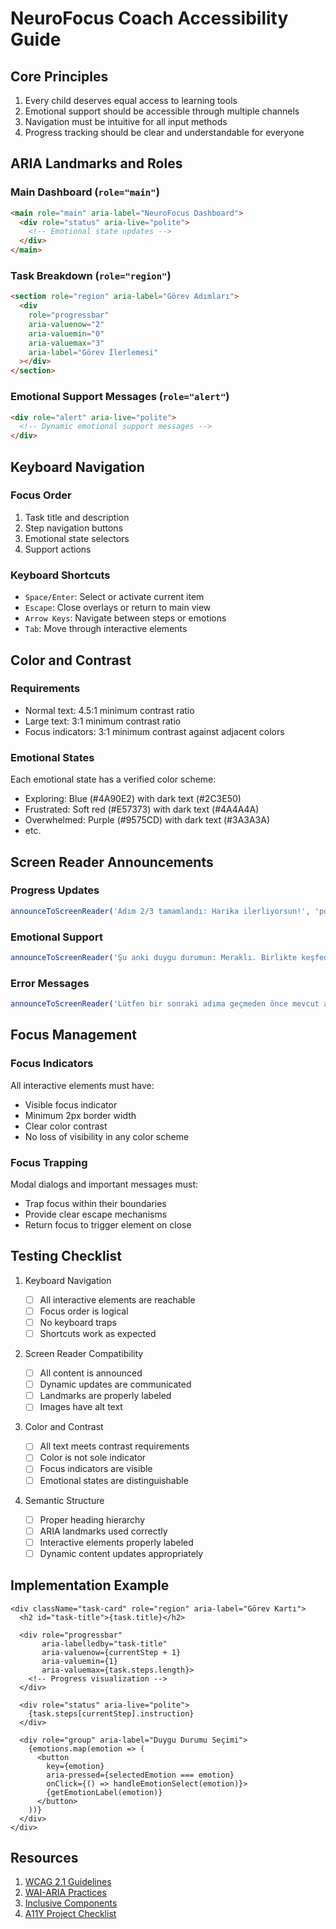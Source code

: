 # NeuroFocus Coach Accessibility Guide

## Core Principles

1. Every child deserves equal access to learning tools
2. Emotional support should be accessible through multiple channels
3. Navigation must be intuitive for all input methods
4. Progress tracking should be clear and understandable for everyone

## ARIA Landmarks and Roles

### Main Dashboard (`role="main"`)

```html
<main role="main" aria-label="NeuroFocus Dashboard">
  <div role="status" aria-live="polite">
    <!-- Emotional state updates -->
  </div>
</main>
```

### Task Breakdown (`role="region"`)

```html
<section role="region" aria-label="Görev Adımları">
  <div
    role="progressbar"
    aria-valuenow="2"
    aria-valuemin="0"
    aria-valuemax="3"
    aria-label="Görev İlerlemesi"
  ></div>
</section>
```

### Emotional Support Messages (`role="alert"`)

```html
<div role="alert" aria-live="polite">
  <!-- Dynamic emotional support messages -->
</div>
```

## Keyboard Navigation

### Focus Order

1. Task title and description
2. Step navigation buttons
3. Emotional state selectors
4. Support actions

### Keyboard Shortcuts

- `Space/Enter`: Select or activate current item
- `Escape`: Close overlays or return to main view
- `Arrow Keys`: Navigate between steps or emotions
- `Tab`: Move through interactive elements

## Color and Contrast

### Requirements

- Normal text: 4.5:1 minimum contrast ratio
- Large text: 3:1 minimum contrast ratio
- Focus indicators: 3:1 minimum contrast against adjacent colors

### Emotional States

Each emotional state has a verified color scheme:

- Exploring: Blue (#4A90E2) with dark text (#2C3E50)
- Frustrated: Soft red (#E57373) with dark text (#4A4A4A)
- Overwhelmed: Purple (#9575CD) with dark text (#3A3A3A)
- etc.

## Screen Reader Announcements

### Progress Updates

```typescript
announceToScreenReader('Adım 2/3 tamamlandı: Harika ilerliyorsun!', 'polite');
```

### Emotional Support

```typescript
announceToScreenReader('Şu anki duygu durumun: Meraklı. Birlikte keşfedelim!', 'polite');
```

### Error Messages

```typescript
announceToScreenReader('Lütfen bir sonraki adıma geçmeden önce mevcut adımı tamamla', 'assertive');
```

## Focus Management

### Focus Indicators

All interactive elements must have:

- Visible focus indicator
- Minimum 2px border width
- Clear color contrast
- No loss of visibility in any color scheme

### Focus Trapping

Modal dialogs and important messages must:

- Trap focus within their boundaries
- Provide clear escape mechanisms
- Return focus to trigger element on close

## Testing Checklist

1. Keyboard Navigation

   - [ ] All interactive elements are reachable
   - [ ] Focus order is logical
   - [ ] No keyboard traps
   - [ ] Shortcuts work as expected

2. Screen Reader Compatibility

   - [ ] All content is announced
   - [ ] Dynamic updates are communicated
   - [ ] Landmarks are properly labeled
   - [ ] Images have alt text

3. Color and Contrast

   - [ ] All text meets contrast requirements
   - [ ] Color is not sole indicator
   - [ ] Focus indicators are visible
   - [ ] Emotional states are distinguishable

4. Semantic Structure
   - [ ] Proper heading hierarchy
   - [ ] ARIA landmarks used correctly
   - [ ] Interactive elements properly labeled
   - [ ] Dynamic content updates appropriately

## Implementation Example

```tsx
<div className="task-card" role="region" aria-label="Görev Kartı">
  <h2 id="task-title">{task.title}</h2>

  <div role="progressbar"
       aria-labelledby="task-title"
       aria-valuenow={currentStep + 1}
       aria-valuemin={1}
       aria-valuemax={task.steps.length}>
    <!-- Progress visualization -->
  </div>

  <div role="status" aria-live="polite">
    {task.steps[currentStep].instruction}
  </div>

  <div role="group" aria-label="Duygu Durumu Seçimi">
    {emotions.map(emotion => (
      <button
        key={emotion}
        aria-pressed={selectedEmotion === emotion}
        onClick={() => handleEmotionSelect(emotion)}>
        {getEmotionLabel(emotion)}
      </button>
    ))}
  </div>
</div>
```

## Resources

1. [WCAG 2.1 Guidelines](https://www.w3.org/WAI/WCAG21/quickref/)
2. [WAI-ARIA Practices](https://www.w3.org/WAI/ARIA/apg/)
3. [Inclusive Components](https://inclusive-components.design/)
4. [A11Y Project Checklist](https://www.a11yproject.com/checklist/)
